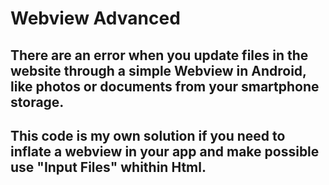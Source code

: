 # Webview Advanced
## There are an error when you update files in the website through a simple Webview in Android, like photos or documents from your smartphone storage.
## This code is my own solution if you need to inflate a webview in your app and make possible use "Input Files" whithin Html.
